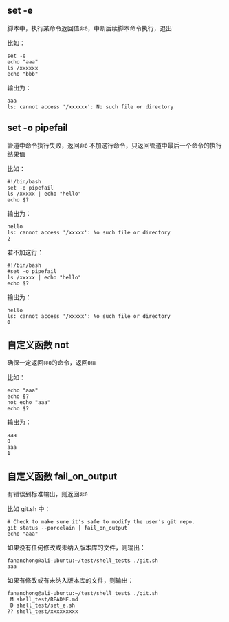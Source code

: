 ## set -e

脚本中，执行某命令返回值`非0`，中断后续脚本命令执行，退出

比如：

```vim
set -e
echo "aaa"
ls /xxxxxx
echo "bbb"
```

输出为：

```vim
aaa
ls: cannot access '/xxxxxx': No such file or directory
```

## set -o pipefail

管道中命令执行失败，返回`非0`
不加这行命令，只返回管道中最后一个命令的执行结果值



比如：

```vim
#!/bin/bash
set -o pipefail
ls /xxxxx | echo "hello"
echo $?
```

输出为：

```vim
hello
ls: cannot access '/xxxxx': No such file or directory
2
```

若不加这行：

```vim
#!/bin/bash
#set -o pipefail
ls /xxxxx | echo "hello"
echo $?
```

输出为：
```vim
hello
ls: cannot access '/xxxxx': No such file or directory
0
```

## 自定义函数 not

确保一定返回`非0`的命令，返回`0值`

比如：

```vim
echo "aaa"
echo $?
not echo "aaa"
echo $?
```

输出为：

```vim
aaa
0
aaa
1
```

## 自定义函数 fail_on_output

有错误到标准输出，则返回`非0`

比如 git.sh 中：

```vim
# Check to make sure it's safe to modify the user's git repo.
git status --porcelain | fail_on_output
echo "aaa"
```

如果没有任何修改或未纳入版本库的文件，则输出：

```vim
fananchong@ali-ubuntu:~/test/shell_test$ ./git.sh 
aaa
```

如果有修改或有未纳入版本库的文件，则输出：

```vim
fananchong@ali-ubuntu:~/test/shell_test$ ./git.sh 
 M shell_test/README.md
 D shell_test/set_e.sh
?? shell_test/xxxxxxxxx
```

